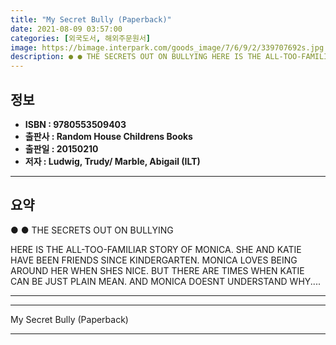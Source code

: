 ```yaml
---
title: "My Secret Bully (Paperback)"
date: 2021-08-09 03:57:00
categories: [외국도서, 해외주문원서]
image: https://bimage.interpark.com/goods_image/7/6/9/2/339707692s.jpg
description: ● ● THE SECRETS OUT ON BULLYING HERE IS THE ALL-TOO-FAMILIAR STORY OF MONICA. SHE AND KATIE HAVE BEEN FRIENDS SINCE KINDERGARTEN. MONICA LOVES BEING AROUND
---
```


## **정보**

- **ISBN : 9780553509403**
- **출판사 : Random House Childrens Books**
- **출판일 : 20150210**
- **저자 : Ludwig, Trudy/ Marble, Abigail (ILT)**

------



## **요약**

●  ●  THE SECRETS OUT ON BULLYING

HERE IS THE ALL-TOO-FAMILIAR STORY OF MONICA.  SHE AND KATIE HAVE BEEN FRIENDS SINCE KINDERGARTEN.  MONICA LOVES BEING AROUND HER WHEN SHES NICE.  BUT THERE ARE TIMES WHEN KATIE CAN BE JUST PLAIN MEAN.  AND MONICA DOESNT UNDERSTAND WHY.... 

------



------


My Secret Bully (Paperback) 

------


